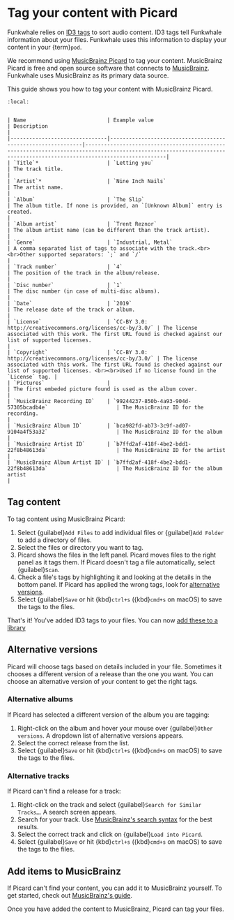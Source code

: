 # Tag your content with Picard

Funkwhale relies on [ID3 tags](https://id3.org/) to sort audio content. ID3 tags tell Funkwhale information about your files. Funkwhale uses this information to display your content in your {term}`pod`.

We recommend using [MusicBrainz Picard](https://picard.musicbrainz.org/) to tag your content. MusicBrainz Picard is free and open source software that connects to [MusicBrainz](https://musicbrainz.org). Funkwhale uses MusicBrainz as its primary data source.

This guide shows you how to tag your content with MusicBrainz Picard.

```{contents}
:local:
```

```{dropdown} Supported tags

| Name                          | Example value                                               | Description                                                                                                                                                          |
|-------------------------------|-------------------------------------------------------------|----------------------------------------------------------------------------------------------------------------------------------------------------------------------|
| `Title`*                      | `Letting you`                                               | The track title.                                                                                                                                                     |
| `Artist`*                     | `Nine Inch Nails`                                           | The artist name.                                                                                                                                                     |
| `Album`                       | `The Slip`                                                  | The album title. If none is provided, an `[Unknown Album]` entry is created.                                                                                         |
| `Album artist`                | `Trent Reznor`                                              | The album artist name (can be different than the track artist).                                                                                                      |
| `Genre`                       | `Industrial, Metal`                                         | A comma separated list of tags to associate with the track.<br><br>Other supported separators: `;` and `/`                                                           |
| `Track number`                | `4`                                                         | The position of the track in the album/release.                                                                                                                      |
| `Disc number`                 | `1`                                                         | The disc number (in case of multi-disc albums).                                                                                                                      |
| `Date`                        | `2019`                                                      | The release date of the track or album.                                                                                                                              |
| `License`                     | `CC-BY 3.0: http://creativecommons.org/licenses/cc-by/3.0/` | The license associated with this work. The first URL found is checked against our list of supported licenses.                                                        |
| `Copyright`                   | `CC-BY 3.0: http://creativecommons.org/licenses/cc-by/3.0/` | The license associated with this work. The first URL found is checked against our list of supported licenses. <br><br>Used if no license found in the `License` tag. |
| `Pictures`                    |                                                             | The first embeded picture found is used as the album cover.                                                                                                          |
| `MusicBrainz Recording ID`    | `99244237-850b-4a93-904d-57305bcadb4e`                      | The MusicBrainz ID for the recording.                                                                                                                                |
| `MusicBrainz Album ID`        | `bca982fd-ab73-3c9f-ad07-9104a4f53a32`                      | The MusicBrainz ID for the album                                                                                                                                     |
| `MusicBrainz Artist ID`       | `b7ffd2af-418f-4be2-bdd1-22f8b48613da`                      | The MusicBrainz ID for the artist                                                                                                                                    |
| `MusicBrainz Album Artist ID` | `b7ffd2af-418f-4be2-bdd1-22f8b48613da`                      | The MusicBrainz ID for the album artist                                                                                                                              |
```

## Tag content

To tag content using MusicBrainz Picard:

1. Select {guilabel}`Add Files` to add individual files or {guilabel}`Add Folder` to add a directory of files.
2. Select the files or directory you want to tag.
3. Picard shows the files in the left panel. Picard moves files to the right panel as it tags them. If Picard doesn't tag a file automatically, select {guilabel}`Scan`.
4. Check a file's tags by highlighting it and looking at the details in the bottom panel. If Picard has applied the wrong tags, look for [alternative versions](#alternative-versions).
5. Select {guilabel}`Save` or hit {kbd}`ctrl+s` ({kbd}`cmd+s` on macOS) to save the tags to the files.

That's it! You've added ID3 tags to your files. You can now [add these to a library](upload_content.md)

## Alternative versions

Picard will choose tags based on details included in your file. Sometimes it chooses a different version of a release than the one you want. You can choose an alternative version of your content to get the right tags.

### Alternative albums

If Picard has selected a different version of the album you are tagging:

1. Right-click on the album and hover your mouse over {guilabel}`Other versions`. A dropdown list of alternative versions appears.
2. Select the correct release from the list.
3. Select {guilabel}`Save` or hit {kbd}`ctrl+s` ({kbd}`cmd+s` on macOS) to save the tags to the files.

### Alternative tracks

If Picard can't find a release for a track:

1. Right-click on the track and select {guilabel}`Search for Similar Tracks…`. A search screen appears.
2. Search for your track. Use [MusicBrainz's search syntax](https://musicbrainz.org/doc/Indexed_Search_Syntax) for the best results.
3. Select the correct track and click on {guilabel}`Load into Picard`.
4. Select {guilabel}`Save` or hit {kbd}`ctrl+s` ({kbd}`cmd+s` on macOS) to save the tags to the files.

## Add items to MusicBrainz

If Picard can't find your content, you can add it to MusicBrainz yourself. To get started, check out [MusicBrainz's guide](https://musicbrainz.org/doc/How_to_Add_a_Release/).

Once you have added the content to MusicBrainz, Picard can tag your files.
